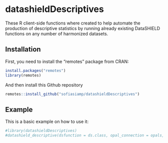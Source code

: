 
<!-- README.md is generated from README.Rmd. Please edit that file -->

# datashieldDescriptives

<!-- badges: start -->
<!-- badges: end -->

These R client-side functions where created to help automate the
production of descriptive statistics by running already existing
DataSHIELD functions on any number of harmonized datasets.

## Installation

First, you need to install the “remotes” package from CRAN:

``` r
install.packages("remotes")
library(remotes)
```

And then install this Github repository

``` r
remotes::install_github("sofiasiamp/datashieldDescriptives")
```

## Example

This is a basic example on how to use it:

``` r
#library(datashieldDescriptives)
#datashield_descriptive(dsfunction = ds.class, opal_connection = opals, df = "D")
```
